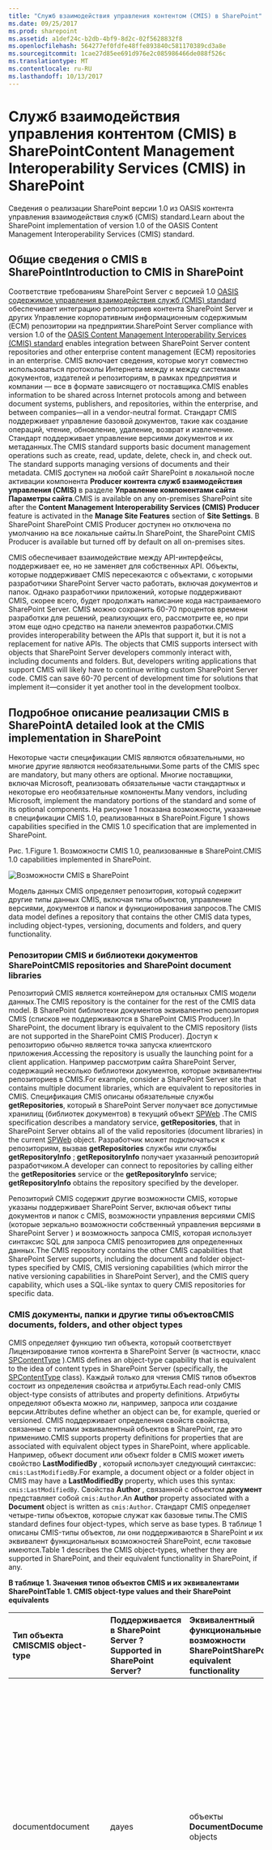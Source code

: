 ```yaml
---
title: "Служб взаимодействия управления контентом (CMIS) в SharePoint"
ms.date: 09/25/2017
ms.prod: sharepoint
ms.assetid: a1def24c-b2db-4bf9-8d2c-02f5628832f8
ms.openlocfilehash: 564277ef0fdfe48ffe893840c581170389cd3a8e
ms.sourcegitcommit: 1cae27d85ee691d976e2c085986466de088f526c
ms.translationtype: MT
ms.contentlocale: ru-RU
ms.lasthandoff: 10/13/2017
---
```

# <a name="content-management-interoperability-services-cmis-in-sharepoint"></a><span data-ttu-id="bc048-102">Служб взаимодействия управления контентом (CMIS) в SharePoint</span><span class="sxs-lookup"><span data-stu-id="bc048-102">Content Management Interoperability Services (CMIS) in SharePoint</span></span>
<span data-ttu-id="bc048-103">Сведения о реализации SharePoint версии 1.0 из OASIS контента управления взаимодействия служб (CMIS) standard.</span><span class="sxs-lookup"><span data-stu-id="bc048-103">Learn about the SharePoint implementation of version 1.0 of the OASIS Content Management Interoperability Services (CMIS) standard.</span></span>
## <a name="introduction-to-cmis-in-sharepoint"></a><span data-ttu-id="bc048-104">Общие сведения о CMIS в SharePoint</span><span class="sxs-lookup"><span data-stu-id="bc048-104">Introduction to CMIS in SharePoint</span></span>
<span data-ttu-id="bc048-105"><a name="SP15CMIS_Intro"> </a></span><span class="sxs-lookup"><span data-stu-id="bc048-105"></span></span>

<span data-ttu-id="bc048-106">Соответствие требованиям SharePoint Server с версией 1.0 [OASIS содержимое управления взаимодействия служб (CMIS) standard](https://www.oasis-open.org/committees/tc_home.php?wg_abbrev=cmis) обеспечивает интеграцию репозиториев контента SharePoint Server и других Управление корпоративным информационным содержимым (ECM) репозитории на предприятии.</span><span class="sxs-lookup"><span data-stu-id="bc048-106">SharePoint Server compliance with version 1.0 of the  [OASIS Content Management Interoperability Services (CMIS) standard](https://www.oasis-open.org/committees/tc_home.php?wg_abbrev=cmis) enables integration between SharePoint Server content repositories and other enterprise content management (ECM) repositories in an enterprise.</span></span> <span data-ttu-id="bc048-107">CMIS включает сведения, которые могут совместно использоваться протоколы Интернета между и между системами документов, издателей и репозиториям, в рамках предприятия и компании — все в формате зависящего от поставщика.</span><span class="sxs-lookup"><span data-stu-id="bc048-107">CMIS enables information to be shared across Internet protocols among and between document systems, publishers, and repositories, within the enterprise, and between companies—all in a vendor-neutral format.</span></span> <span data-ttu-id="bc048-108">Стандарт CMIS поддерживает управление базовой документов, такие как создание операций, чтение, обновление, удаление, возврат и извлечение. Стандарт поддерживает управление версиями документов и их метаданных.</span><span class="sxs-lookup"><span data-stu-id="bc048-108">The CMIS standard supports basic document management operations such as create, read, update, delete, check in, and check out. The standard supports managing versions of documents and their metadata.</span></span> <span data-ttu-id="bc048-109">CMIS доступен на любой сайт SharePoint в локальной после активации компонента **Producer контента служб взаимодействия управления (CMIS)** в разделе **Управление компонентами сайта** **Параметры сайта**.</span><span class="sxs-lookup"><span data-stu-id="bc048-109">CMIS is available on any on-premises SharePoint site after the **Content Management Interoperability Services (CMIS) Producer** feature is activated in the **Manage Site Features** section of **Site Settings**.</span></span> <span data-ttu-id="bc048-110">В SharePoint SharePoint CMIS Producer доступен но отключена по умолчанию на все локальные сайты.</span><span class="sxs-lookup"><span data-stu-id="bc048-110">In SharePoint, the SharePoint CMIS Producer is available but turned off by default on all on-premises sites.</span></span>
  
    
    
<span data-ttu-id="bc048-p102">CMIS обеспечивает взаимодействие между API-интерфейсы, поддерживает ее, но не заменяет для собственных API. Объекты, которые поддерживает CMIS пересекаются с объектами, с которыми разработчики SharePoint Server часто работать, включая документов и папок. Однако разработчики приложений, которые поддерживают CMIS, скорее всего, будет продолжать написание кода настраиваемого SharePoint Server. CMIS можно сохранить 60-70 процентов времени разработки для решений, реализующих его, рассмотрите ее, но при этом еще одно средство на панели элементов разработки.</span><span class="sxs-lookup"><span data-stu-id="bc048-p102">CMIS provides interoperability between the APIs that support it, but it is not a replacement for native APIs. The objects that CMIS supports intersect with objects that SharePoint Server developers commonly interact with, including documents and folders. But, developers writing applications that support CMIS will likely have to continue writing custom SharePoint Server code. CMIS can save 60-70 percent of development time for solutions that implement it—consider it yet another tool in the development toolbox.</span></span>
  
    
    

## <a name="a-detailed-look-at-the-cmis-implementation-in-sharepoint"></a><span data-ttu-id="bc048-115">Подробное описание реализации CMIS в SharePoint</span><span class="sxs-lookup"><span data-stu-id="bc048-115">A detailed look at the CMIS implementation in SharePoint</span></span>
<span data-ttu-id="bc048-116"><a name="SP15CMIS_DetailedLook"> </a></span><span class="sxs-lookup"><span data-stu-id="bc048-116"></span></span>

<span data-ttu-id="bc048-117">Некоторые части спецификации CMIS являются обязательными, но многие другие являются необязательными.</span><span class="sxs-lookup"><span data-stu-id="bc048-117">Some parts of the CMIS spec are mandatory, but many others are optional.</span></span> <span data-ttu-id="bc048-118">Многие поставщики, включая Microsoft, реализовать обязательные части стандартных и некоторые его необязательные компоненты.</span><span class="sxs-lookup"><span data-stu-id="bc048-118">Many vendors, including Microsoft, implement the mandatory portions of the standard and some of its optional components.</span></span> <span data-ttu-id="bc048-119">На рисунке 1 показана возможности, указанные в спецификации CMIS 1.0, реализованных в SharePoint.</span><span class="sxs-lookup"><span data-stu-id="bc048-119">Figure 1 shows capabilities specified in the CMIS 1.0 specification that are implemented in SharePoint.</span></span>
  
    
    
<span data-ttu-id="bc048-120">Рис. 1.</span><span class="sxs-lookup"><span data-stu-id="bc048-120">Figure 1.</span></span> <span data-ttu-id="bc048-121">Возможности CMIS 1.0, реализованные в SharePoint.</span><span class="sxs-lookup"><span data-stu-id="bc048-121">CMIS 1.0 capabilities implemented in SharePoint.</span></span>
  
    
    

  
    
    
![Возможности CMIS в SharePoint](../images/SP15_CMISCapabilities.jpg)
  
    
    
<span data-ttu-id="bc048-123">Модель данных CMIS определяет репозитория, который содержит другие типы данных CMIS, включая типы объектов, управление версиями, документов и папок и функционирования запросов.</span><span class="sxs-lookup"><span data-stu-id="bc048-123">The CMIS data model defines a repository that contains the other CMIS data types, including object-types, versioning, documents and folders, and query functionality.</span></span>
  
    
    

### <a name="cmis-repositories-and-sharepoint-document-libraries"></a><span data-ttu-id="bc048-124">Репозитории CMIS и библиотеки документов SharePoint</span><span class="sxs-lookup"><span data-stu-id="bc048-124">CMIS repositories and SharePoint document libraries</span></span>

<span data-ttu-id="bc048-125">Репозиторий CMIS является контейнером для остальных CMIS модели данных.</span><span class="sxs-lookup"><span data-stu-id="bc048-125">The CMIS repository is the container for the rest of the CMIS data model.</span></span> <span data-ttu-id="bc048-126">В SharePoint библиотеки документов эквивалентно репозитория CMIS (списков не поддерживаются в SharePoint CMIS Producer).</span><span class="sxs-lookup"><span data-stu-id="bc048-126">In SharePoint, the document library is equivalent to the CMIS repository (lists are not supported in the SharePoint CMIS Producer).</span></span> <span data-ttu-id="bc048-127">Доступ к репозиторию обычно является точка запуска клиентского приложения.</span><span class="sxs-lookup"><span data-stu-id="bc048-127">Accessing the repository is usually the launching point for a client application.</span></span> <span data-ttu-id="bc048-128">Например рассмотрим сайта SharePoint Server, содержащий несколько библиотеки документов, которые эквивалентны репозиториев в CMIS.</span><span class="sxs-lookup"><span data-stu-id="bc048-128">For example, consider a SharePoint Server site that contains multiple document libraries, which are equivalent to repositories in CMIS.</span></span> <span data-ttu-id="bc048-129">Спецификация CMIS описаны обязательные службы **getRepositories**, который в SharePoint Server получает все допустимые хранилищ (библиотек документов) в текущий объект [SPWeb](https://msdn.microsoft.com/library/Microsoft.SharePoint.SPWeb.aspx) .</span><span class="sxs-lookup"><span data-stu-id="bc048-129">The CMIS specification describes a mandatory service, **getRepositories**, that in SharePoint Server obtains all of the valid repositories (document libraries) in the current  [SPWeb](https://msdn.microsoft.com/library/Microsoft.SharePoint.SPWeb.aspx) object.</span></span> <span data-ttu-id="bc048-130">Разработчик может подключаться к репозиториям, вызвав **getRepositories** службы или службы **getRepositoryInfo** ; **getRepositoryInfo** получает указанный репозиторий разработчиком.</span><span class="sxs-lookup"><span data-stu-id="bc048-130">A developer can connect to repositories by calling either the **getRepositories** service or the **getRepositoryInfo** service; **getRepositoryInfo** obtains the repository specified by the developer.</span></span>
  
    
    
<span data-ttu-id="bc048-131">Репозиторий CMIS содержит другие возможности CMIS, которые указаны поддерживает SharePoint Server, включая объект типы документов и папок с CMIS, возможности управления версиями CMIS (которые зеркально возможности собственный управления версиями в SharePoint Server ) и возможность запроса CMIS, которая использует синтаксис SQL для запроса CMIS репозиториев для определенных данных.</span><span class="sxs-lookup"><span data-stu-id="bc048-131">The CMIS repository contains the other CMIS capabilities that SharePoint Server supports, including the document and folder object-types specified by CMIS, CMIS versioning capabilities (which mirror the native versioning capabilities in SharePoint Server), and the CMIS query capability, which uses a SQL-like syntax to query CMIS repositories for specific data.</span></span>
  
    
    

### <a name="cmis-documents-folders-and-other-object-types"></a><span data-ttu-id="bc048-132">CMIS документы, папки и другие типы объектов</span><span class="sxs-lookup"><span data-stu-id="bc048-132">CMIS documents, folders, and other object types</span></span>

<span data-ttu-id="bc048-133">CMIS определяет функцию тип объекта, который соответствует Лицензирование типов контента в SharePoint Server (в частности, класс [SPContentType](https://msdn.microsoft.com/library/Microsoft.SharePoint.SPContentType.aspx) ).</span><span class="sxs-lookup"><span data-stu-id="bc048-133">CMIS defines an object-type capability that is equivalent to the idea of content types in SharePoint Server (specifically, the [SPContentType](https://msdn.microsoft.com/library/Microsoft.SharePoint.SPContentType.aspx) class).</span></span> <span data-ttu-id="bc048-134">Каждый только для чтения CMIS типов объектов состоит из определения свойства и атрибуты.</span><span class="sxs-lookup"><span data-stu-id="bc048-134">Each read-only CMIS object-type consists of attributes and property definitions.</span></span> <span data-ttu-id="bc048-135">Атрибуты определяют объекта можно ли, например, запроса или создание версии.</span><span class="sxs-lookup"><span data-stu-id="bc048-135">Attributes define whether an object can be, for example, queried or versioned.</span></span> <span data-ttu-id="bc048-136">CMIS поддерживает определения свойств свойства, связанные с типами эквивалентный объектов в SharePoint, где это применимо.</span><span class="sxs-lookup"><span data-stu-id="bc048-136">CMIS supports property definitions for properties that are associated with equivalent object types in SharePoint, where applicable.</span></span> <span data-ttu-id="bc048-137">Например, объект document или объект folder в CMIS может иметь свойство **LastModifiedBy** , который использует следующий синтаксис: `cmis:LastModifiedBy`.</span><span class="sxs-lookup"><span data-stu-id="bc048-137">For example, a document object or a folder object in CMIS may have a **LastModifiedBy** property, which uses this syntax: `cmis:LastModifiedBy`.</span></span> <span data-ttu-id="bc048-138">Свойства **Author** , связанной с объектом **документ** представляет собой `cmis:Author`.</span><span class="sxs-lookup"><span data-stu-id="bc048-138">An **Author** property associated with a **Document** object is written as `cmis:Author`.</span></span> <span data-ttu-id="bc048-139">Стандарт CMIS определяет четыре-типы объектов, которые служат как базовые типы.</span><span class="sxs-lookup"><span data-stu-id="bc048-139">The CMIS standard defines four object-types, which serve as base types.</span></span> <span data-ttu-id="bc048-140">В таблице 1 описаны CMIS-типы объектов, ли они поддерживаются в SharePoint и их эквивалент функциональных возможностей SharePoint, если таковые имеются.</span><span class="sxs-lookup"><span data-stu-id="bc048-140">Table 1 describes the CMIS object-types, whether they are supported in SharePoint, and their equivalent functionality in SharePoint, if any.</span></span>
  
    
    

  
    
    

<span data-ttu-id="bc048-141">**В таблице 1. Значения типов объектов CMIS и их эквивалентами SharePoint**</span><span class="sxs-lookup"><span data-stu-id="bc048-141">**Table 1. CMIS object-type values and their SharePoint equivalents**</span></span>


|<span data-ttu-id="bc048-142">**Тип объекта CMIS**</span><span class="sxs-lookup"><span data-stu-id="bc048-142">**CMIS object-type**</span></span>|<span data-ttu-id="bc048-143">**Поддерживается в SharePoint Server ?**</span><span class="sxs-lookup"><span data-stu-id="bc048-143">**Supported in SharePoint Server?**</span></span>|<span data-ttu-id="bc048-144">**Эквивалентный функциональные возможности SharePoint**</span><span class="sxs-lookup"><span data-stu-id="bc048-144">**SharePoint equivalent functionality**</span></span>|<span data-ttu-id="bc048-145">**Описание**</span><span class="sxs-lookup"><span data-stu-id="bc048-145">**Description**</span></span>|
|:-----|:-----|:-----|:-----|
|<span data-ttu-id="bc048-146">document</span><span class="sxs-lookup"><span data-stu-id="bc048-146">document</span></span>  <br/> |<span data-ttu-id="bc048-147">да</span><span class="sxs-lookup"><span data-stu-id="bc048-147">yes</span></span>  <br/> |<span data-ttu-id="bc048-148">объекты **Document**</span><span class="sxs-lookup"><span data-stu-id="bc048-148">**Document** objects</span></span> <br/> |<span data-ttu-id="bc048-149">Объект типа документа CMIS сопоставляет непосредственно к объекту **Document** в SharePoint Server.</span><span class="sxs-lookup"><span data-stu-id="bc048-149">The CMIS document object-type maps directly to the **Document** object in SharePoint Server.</span></span> <br/> <span data-ttu-id="bc048-150">Документы, имеющие свойства и поток содержимого, подключенных к ним можно контроль версий и поддержки basic создание, чтение, обновление и удаление (CRUD) операции.</span><span class="sxs-lookup"><span data-stu-id="bc048-150">Documents have properties and a content stream attached to them, can be versioned, and support basic create, read, update, and delete (CRUD) operations.</span></span>  <br/> |
|<span data-ttu-id="bc048-151">folder</span><span class="sxs-lookup"><span data-stu-id="bc048-151">folder</span></span>  <br/> |<span data-ttu-id="bc048-152">да</span><span class="sxs-lookup"><span data-stu-id="bc048-152">yes</span></span>  <br/> | <span data-ttu-id="bc048-153">объекты  [SPFolder](https://msdn.microsoft.com/library/Microsoft.SharePoint.SPFolder.aspx)</span><span class="sxs-lookup"><span data-stu-id="bc048-153">[SPFolder](https://msdn.microsoft.com/library/Microsoft.SharePoint.SPFolder.aspx) objects</span></span> <br/> |<span data-ttu-id="bc048-154">Объект типа папки CMIS сопоставляет непосредственно к объекту **SPFolder** в SharePoint Server.</span><span class="sxs-lookup"><span data-stu-id="bc048-154">The CMIS folder object-type maps directly to the **SPFolder** object in SharePoint Server.</span></span> <br/> <span data-ttu-id="bc048-p107">Папки может содержать документы и другие папки и должны быть одной родительской папки. Папки имеют свойства, подключенных к ним, и они поддерживают операций CRUD, объект document поддерживает.</span><span class="sxs-lookup"><span data-stu-id="bc048-p107">Folders can contain documents and other folders, and must have a single parent folder. Folders have properties attached to them, and they support the same CRUD operations that the document object supports.  </span></span><br/> <span data-ttu-id="bc048-157">CMIS папки не может быть контроля версий.</span><span class="sxs-lookup"><span data-stu-id="bc048-157">CMIS folders cannot be versioned.</span></span>  <br/> |
|<span data-ttu-id="bc048-158">политика</span><span class="sxs-lookup"><span data-stu-id="bc048-158">policy</span></span>  <br/> |<span data-ttu-id="bc048-159">нет</span><span class="sxs-lookup"><span data-stu-id="bc048-159">no</span></span>  <br/> |<span data-ttu-id="bc048-160">none</span><span class="sxs-lookup"><span data-stu-id="bc048-160">none</span></span>  <br/> |<span data-ttu-id="bc048-161">CMIS политики-тип объекта не соответствует концепции политики в SharePoint или любые объекты политики, определенные в объектной модели SharePoint.</span><span class="sxs-lookup"><span data-stu-id="bc048-161">The CMIS policy object-type is not equivalent to the concept of policy in SharePoint, or to any policy objects defined in the SharePoint object model.</span></span>  <br/> |
|<span data-ttu-id="bc048-162">Отношение</span><span class="sxs-lookup"><span data-stu-id="bc048-162">relationship</span></span>  <br/> |<span data-ttu-id="bc048-163">нет</span><span class="sxs-lookup"><span data-stu-id="bc048-163">no</span></span>  <br/> |<span data-ttu-id="bc048-164">none</span><span class="sxs-lookup"><span data-stu-id="bc048-164">none</span></span>  <br/> |<span data-ttu-id="bc048-165">Не поддерживается</span><span class="sxs-lookup"><span data-stu-id="bc048-165">Not supported.</span></span>  <br/> |
   

  
    
    
<span data-ttu-id="bc048-p108">CMIS не предоставляет методы для создания, изменения или удаления типы объектов. Разработчиков, которые нужно создавать, изменять или удалять SharePoint Server объект типа документа или тип объекта папки можно сделать это с помощью объектной модели собственный SharePoint Server.</span><span class="sxs-lookup"><span data-stu-id="bc048-p108">CMIS does not provide methods for creating, modifying, or deleting object-types. Developers who want to create, modify, or delete a SharePoint Server document object-type or folder object-type can do so by using the proprietary SharePoint Server object model.</span></span>
  
    
    
<span data-ttu-id="bc048-p109">На рисунке 2 показано пример отношений, которые могут существовать между CMIS документов и папок типы объектов. На рисунке использует подписи, которые одно может оказаться в сценарии управления документами SharePoint Server. Например CMIS-тип объекта с именем **cmis:folder** является родительский тип объекта, с именем **cmis:documentset**. **cmis:documentset** может содержать, но не должен содержать объекты документа, организованных в объект [DocumentSet](https://msdn.microsoft.com/library/Microsoft.Office.DocumentManagement.DocumentSets.DocumentSet.aspx) .</span><span class="sxs-lookup"><span data-stu-id="bc048-p109">Figure 2 shows example relationships that can exist between CMIS document and folder object-types. The figure uses labels that one may find in a SharePoint Server document management scenario. For example, a CMIS object-type named **cmis:folder** is the parent of an object-type named **cmis:documentset**. The **cmis:documentset** can contain, but does not have to contain, document objects organized into a [DocumentSet](https://msdn.microsoft.com/library/Microsoft.Office.DocumentManagement.DocumentSets.DocumentSet.aspx) object.</span></span>
  
    
    
<span data-ttu-id="bc048-p110">CMIS документа тип объекта также поддерживает родитель-потомок, как показано ниже, где тип объекта **cmis:document**  родительского элемента для **cmis:specification**, **cmis:report**и **cmis:image** документов-типы объектов. Это возможно, что в этих документах может быть организованы SharePoint Server наборы документов, но CMIS не определяет такой конструкции. Вместо этого CMIS распознает отдельные объекты как тип объекта документа или тип объекта папки или как часть любой из этих двух типов объектов.</span><span class="sxs-lookup"><span data-stu-id="bc048-p110">The CMIS document object-type also supports parent/child relationships, as shown here where the **cmis:document** object-type is a parent to the **cmis:specification**, **cmis:report**, and **cmis:image** document object-types. It is possible that these documents could be organized into SharePoint Server document sets, but CMIS does not define such a construct. Instead, CMIS recognizes individual objects as being of the document object-type or the folder object-type, or as a subset of either of those two object-types.</span></span>
  
    
    
<span data-ttu-id="bc048-p111">На рисунке 2. Примеры CMIS документов тип объекта и тип объекта папки</span><span class="sxs-lookup"><span data-stu-id="bc048-p111">Figure 2. Examples of the CMIS document object-type and folder object-type</span></span>
  
    
    

  
    
    
![Примеры CMIS-типы объектов в SharePoint](../images/SP15_CMISObjectTypeExamples.png)
  
    
    

  
    
    

  
    
    

### <a name="cmis-query-in-sharepoint"></a><span data-ttu-id="bc048-178">Запрос CMIS в SharePoint</span><span class="sxs-lookup"><span data-stu-id="bc048-178">CMIS query in SharePoint</span></span>

<span data-ttu-id="bc048-p112">Запрос является дополнительным элементом спецификации CMIS поддерживает этого SharePoint Server. Запрос CMIS использует синтаксис простая и SQL-подобные. Каждый запрос в CMIS пределах одного репозитория, все результаты запроса возвращаются из одного репозитория, к которому имеет область запроса. Несколько запросов от нескольких репозиториев возвращает результаты из одного хранилища для каждого запроса, на котором будет запущен, что влияет возврата результатов из нескольких репозиториев. В таблице 2 представлены некоторые примеры основные инструкции запроса CMIS.</span><span class="sxs-lookup"><span data-stu-id="bc048-p112">Query is an optional part of the CMIS specification that SharePoint Server supports. The CMIS query uses a simplified, SQL-like syntax. Every query in CMIS is scoped to one repository, so all query results are returned from the single repository to which the query is scoped. Running multiple queries against multiple repositories returns results from one repository for each query that is run, which has the effect of returning results from multiple repositories. Table 2 presents some examples of basic CMIS query statements.</span></span>
  
    
    

  
    
    

<span data-ttu-id="bc048-184">**В таблице 2. Примеры синтаксиса запроса CMIS**</span><span class="sxs-lookup"><span data-stu-id="bc048-184">**Table 2. CMIS query syntax examples**</span></span>


|<span data-ttu-id="bc048-185">**Оператор запроса CMIS**</span><span class="sxs-lookup"><span data-stu-id="bc048-185">**CMIS query statement**</span></span>|<span data-ttu-id="bc048-186">**Описание**</span><span class="sxs-lookup"><span data-stu-id="bc048-186">**Description**</span></span>|
|:-----|:-----|
| `SELECT * FROM cmis:document` <br/> |<span data-ttu-id="bc048-187">Выбирает все документы в репозитории.</span><span class="sxs-lookup"><span data-stu-id="bc048-187">Selects all documents in the repository.</span></span>  <br/> |
| `SELECT cmis:name, cmis:author FROM cmis:document WHERE cmis:author='Tina Makovec'` <br/> |<span data-ttu-id="bc048-188">Выбирает имя и авторе любого документа в репозиторий, где автора равно Makovec Дина.</span><span class="sxs-lookup"><span data-stu-id="bc048-188">Selects the name and author of any document in the repository where the author is equal to Tina Makovec.</span></span>  <br/> |
| `SELECT * FROM cmis:document WHERE CONTAINS('4Q13')` <br/> |<span data-ttu-id="bc048-p113">Это пример полнотекстового поиска с использованием CONTAINS. Этот запрос возвращает все документы в репозитории, содержащие слова 4Q13.</span><span class="sxs-lookup"><span data-stu-id="bc048-p113">This is an example of a full-text search using CONTAINS. This query returns any documents in the repository that contain the word 4Q13.</span></span>  <br/> |
   

  
    
    
<span data-ttu-id="bc048-p114">SharePoint Server не поддерживает соединения, но спецификации CMIS 1.0. Репозитории CMIS SharePoint не может поддерживать соединения в их реализация CMIS запроса. Все репозитории, которые поддерживают запроса CMIS поддерживает сортировка, выбор возвращаемых свойств и страницы результатов.</span><span class="sxs-lookup"><span data-stu-id="bc048-p114">SharePoint Server does not support joins, but the CMIS 1.0 specification does. Non-SharePoint CMIS repositories may support joins in their CMIS query implementation. All repositories that support CMIS query do support sorting, selecting which properties to return, and paging.</span></span>
  
    
    

### <a name="cmis-versioning-and-sharepoint-versioning"></a><span data-ttu-id="bc048-194">Управление версиями CMIS и управление версиями в SharePoint</span><span class="sxs-lookup"><span data-stu-id="bc048-194">CMIS versioning and SharePoint versioning</span></span>

<span data-ttu-id="bc048-195">Управление версиями CMIS идентична управление версиями документов в SharePoint Server  основная и вспомогательная управления версиями и возврат и извлечение поддерживается в CMIS только для документов.</span><span class="sxs-lookup"><span data-stu-id="bc048-195">CMIS versioning is identical to document versioning in SharePoint Server—major and minor versioning and check in and check out operations are supported in CMIS for documents only.</span></span>
  
    
    
<span data-ttu-id="bc048-196">Папки не может быть контроля версий.</span><span class="sxs-lookup"><span data-stu-id="bc048-196">Folders cannot be versioned.</span></span>
  
    
    

### <a name="cmis-change-log-support"></a><span data-ttu-id="bc048-197">Поддержка журнала измените CMIS</span><span class="sxs-lookup"><span data-stu-id="bc048-197">CMIS change log support</span></span>

<span data-ttu-id="bc048-p115">CMIS указывает концепции журнала изменений. CMIS изменить журналы базовая поддержка создания, update и delete события, которые связаны с Идентификатором объектов и свойств. При возникновении create, update или delete события, которые запускаются свойства. Журнал изменений поддерживает разбиение на страницы, поэтому разработчики могут хранить свои собственные журнал изменений, которые требуется.</span><span class="sxs-lookup"><span data-stu-id="bc048-p115">CMIS specifies a change log concept. CMIS change logs support basic create, update, and delete events that are tied to an object ID and properties. The properties are triggered when a create, update, or delete event occurs. The change log supports paging, so developers can store their own change log where they want.</span></span>
  
    
    

## <a name="authentication-and-cmis-in-sharepoint"></a><span data-ttu-id="bc048-202">Проверка подлинности и CMIS в SharePoint</span><span class="sxs-lookup"><span data-stu-id="bc048-202">Authentication and CMIS in SharePoint</span></span>
<span data-ttu-id="bc048-203"><a name="SP15CMIS_Authentication"> </a></span><span class="sxs-lookup"><span data-stu-id="bc048-203"></span></span>

<span data-ttu-id="bc048-204">По умолчанию SharePoint Server поддерживает проверку подлинности для анонимного определения, основные определения, определения NTLM, определения дайджест, делегирование перемещение/Constrained протокола Kerberos, утверждения Windows, MultiAuth утверждений и смешанный режим утверждений.</span><span class="sxs-lookup"><span data-stu-id="bc048-204">By default, SharePoint Server supports authentication for Anonymous AuthN, Basic AuthN, NTLM AuthN, Digest AuthN, Kerberos Protocol Transitioning/Constrained Delegation, Windows-Claims, Claims MultiAuth, and Claims Mixed Mode.</span></span>
  
    
    
<span data-ttu-id="bc048-205">Входящий OAuth не поддерживается.</span><span class="sxs-lookup"><span data-stu-id="bc048-205">Inbound OAuth is not supported.</span></span>
  
    
    

## <a name="the-cmis-producer-in-sharepoint"></a><span data-ttu-id="bc048-206">Производитель CMIS в SharePoint</span><span class="sxs-lookup"><span data-stu-id="bc048-206">The CMIS Producer in SharePoint</span></span>
<span data-ttu-id="bc048-207"><a name="SP15CMIS_CMISProducer"> </a></span><span class="sxs-lookup"><span data-stu-id="bc048-207"></span></span>

<span data-ttu-id="bc048-p116">CMIS Producer доступен по умолчанию в SharePoint Server для локального развертывания. Производитель создает какие CMIS-совместимых потребителей веб-служб могут взаимодействовать с CMIS конечных точек. CMIS поддерживает и функцию CMIS Producer доступны в любой локальной реализации SharePoint Server где активирован компонент CMIS Producer. CMIS в SharePoint Online не поддерживается.</span><span class="sxs-lookup"><span data-stu-id="bc048-p116">The CMIS Producer is available by default in SharePoint Server for on-premises deployment. The Producer creates CMIS-compliant endpoints with which CMIS-compliant consumer web services can interoperate. CMIS support and the CMIS Producer feature are available on any on-premises SharePoint Server implementation where the CMIS Producer feature is activated. CMIS is not supported in SharePoint Online.</span></span>
  
    
    

## <a name="cmis-scenarios-and-application-ideas"></a><span data-ttu-id="bc048-212">Сценарии CMIS и идеями приложения</span><span class="sxs-lookup"><span data-stu-id="bc048-212">CMIS scenarios and application ideas</span></span>
<span data-ttu-id="bc048-213"><a name="SP15CMIS_Scenarios"> </a></span><span class="sxs-lookup"><span data-stu-id="bc048-213"></span></span>

<span data-ttu-id="bc048-214">Используя возможности CMIS в SharePoint разработчики могут создавать приложения, получать спецификации CMIS данные из как SharePoint Server и другие совместимые CMIS приложения.</span><span class="sxs-lookup"><span data-stu-id="bc048-214">With CMIS capabilities in SharePoint, developers can create applications that incorporate CMIS-compliant data from both SharePoint Server and other CMIS-compliant applications.</span></span> <span data-ttu-id="bc048-215">Поскольку CMIS формат зависящая от поставщика, разработчики могут создавать код, создающий спецификации CMIS конечных точек, которые можно использовать совместно с спецификации CMIS клиентские приложения без написания кода с использованием API собственные приложения.</span><span class="sxs-lookup"><span data-stu-id="bc048-215">Because CMIS is a vendor-neutral format, developers can write code that produces CMIS-compliant endpoints that can be shared with CMIS-compliant consumer applications without having to write code against the native application's API.</span></span> <span data-ttu-id="bc048-216">Например SharePoint CMIS Producer по умолчанию для совместного использования приложения редактирования фотографий другого поставщика CMIS репозитория (например, библиотеки документов SharePoint Server).</span><span class="sxs-lookup"><span data-stu-id="bc048-216">For example, the default SharePoint CMIS Producer can share a CMIS repository (for example, a SharePoint Server document library) with another vendor's photo-editing application.</span></span> <span data-ttu-id="bc048-217">Пользователь может открыть файл изображения, который хранится в репозитории CMIS producer приложения редактирования фотографий и его извлечь в SharePoint Server из в приложении редактирования фотографий.</span><span class="sxs-lookup"><span data-stu-id="bc048-217">A user can open an image file that is stored in the photo-editing application producer's CMIS repository and check it out in SharePoint Server from within the photo-editing application.</span></span> <span data-ttu-id="bc048-218">После выполнения и сохранения изменений, пользователь может из приложения редактирования фотографий возврат последней версии в библиотеку документов SharePoint Server.</span><span class="sxs-lookup"><span data-stu-id="bc048-218">After making and saving changes, the user can, from the photo-editing application, check in the latest version into the SharePoint Server document library.</span></span> <span data-ttu-id="bc048-219">Так как спецификации CMIS определяет точно так же, SharePoint делает управление версиями с точки зрения основной и дополнительный номер версии, пользователь приложения редактирования фотографий сохраняет изменения версии в репозитории CMIS, с помощью управления версиями логики идентичен логику, обнаруженных в SharePoint Server.</span><span class="sxs-lookup"><span data-stu-id="bc048-219">Because the CMIS specification defines versioning in terms of major and minor versions the same way that SharePoint does, the photo-editing application user saves changes to a version in the CMIS repository using versioning logic identical to logic found in SharePoint Server.</span></span>
  
    
    
<span data-ttu-id="bc048-p118">При создании приложения, рассмотрим код, реализующий словарь, инициализирует все параметры. Эти параметры используются для проверки подлинности в репозитории и укажите данные, такие как привязку, которая используется (например, REST, AtomPub, SOAP), URL-адрес сервера для доступа к конечной точки REST, имя пользователя, пароль и класса поставщика проверки подлинности (например, основные определения). После установки параметров разработчик можно использовать вызов **getRepositories** для подключения к каждой репозитория.</span><span class="sxs-lookup"><span data-stu-id="bc048-p118">When creating an app, consider code that implements a dictionary that initializes all of the parameters. The parameters are used to authenticate to repositories, and specify data such as the binding that is in use (for example, REST, AtomPub, SOAP), the URL for the server to access the REST endpoint, user name, password, and the authentication provider class (for example, Basic AuthN). After the parameters have been set up, the developer can use the **getRepositories** call to connect to each repository.</span></span>
  
    
    
<span data-ttu-id="bc048-p119">CMIS поддерживает разработку множество приложения, использующие данные из нескольких поставщики CMIS. CMIS предназначена для поддержки сценариев, предприятия часто появиться, если управление содержимым на несколько систем управления контентом в расширенном, гибридные среды, включая:</span><span class="sxs-lookup"><span data-stu-id="bc048-p119">CMIS supports the development of a broad range of applications that consume data from multiple CMIS producers. CMIS is designed to support scenarios that enterprises commonly encounter when managing content across multiple content management systems in rich, hybrid environments, including:</span></span> 
  
    
    

- <span data-ttu-id="bc048-225">Перенос данных в и из систем управления контентом на предприятии.</span><span class="sxs-lookup"><span data-stu-id="bc048-225">Data migration to and from content management systems in an enterprise.</span></span>
    
  
- <span data-ttu-id="bc048-226">Графические интерфейсы пользователя (графических интерфейсов) в приложениях, которые считывания данных из нескольких репозиториев контента.</span><span class="sxs-lookup"><span data-stu-id="bc048-226">Graphical user interfaces (GUIs) in apps that read data from multiple content repositories.</span></span>
    
  
- <span data-ttu-id="bc048-227">Веб-части SharePoint, которое использует CMIS для сведение персонал данных из нескольких систем прежних версий управления контентом на предприятии.</span><span class="sxs-lookup"><span data-stu-id="bc048-227">A SharePoint Web Part that uses CMIS to roll up personnel data from multiple legacy content management systems within an enterprise.</span></span>
    
  
- <span data-ttu-id="bc048-228">Мобильные приложения, доступ к документам из любого ECM системы.</span><span class="sxs-lookup"><span data-stu-id="bc048-228">A mobile application that can access documents from any ECM system.</span></span>
    
  
- <span data-ttu-id="bc048-229">Приложение редактирования фотографий, файлы сохраняются в репозитории CMIS с функциями ECM этот параметр включен, такие как возможность возврат и извлечение файлов.</span><span class="sxs-lookup"><span data-stu-id="bc048-229">A photo-editing application that saves files to a CMIS repository with ECM features enabled, such as the ability to check in and check out files.</span></span>
    
  
- <span data-ttu-id="bc048-230">Система бизнес (LOB), который экспортирует данные отчета в репозиторий ECM.</span><span class="sxs-lookup"><span data-stu-id="bc048-230">A line-of-business (LOB) system that exports report data to an ECM repository.</span></span>
    
  
- <span data-ttu-id="bc048-231">Утверждение контракта приложение, которое использует элементы пользовательского интерфейса (UI) SharePoint для управления процессом центра утверждения не мешая контракт для публикации на нескольких различных систем.</span><span class="sxs-lookup"><span data-stu-id="bc048-231">A contract-approval app that uses SharePoint user interface (UI) elements to manage a central approval process while still enabling the contract to be published to several different systems.</span></span>
    
  

### <a name="example-contoso-finances-app"></a><span data-ttu-id="bc048-232">Пример: Contoso финансами приложения</span><span class="sxs-lookup"><span data-stu-id="bc048-232">Example: Contoso Finances app</span></span>

<span data-ttu-id="bc048-p120">Необходимо учитывать как приложения SharePoint Server веб-часть, которая использует данные из нескольких поставщиков данных CMIS  приложение финансами Contoso. Приложение финансами Contoso собирает и tabulates финансовые данные, которые распределены по три сервера: IBM server, сервере под управлением SharePoint Server и внутреннего сервера Contoso. Приложение SharePoint Server использует веб-части для отображения данных из всех трех источников в любую страницу SharePoint Server. Приложение не требует любого пользовательского кода, относящуюся к любой реализации CMIS репозитория ( SharePoint Server библиотеки документов).</span><span class="sxs-lookup"><span data-stu-id="bc048-p120">Consider as an app a SharePoint Server Web Part that consumes data from multiple CMIS data providers—the Contoso Finances app. The Contoso Finances app gathers and tabulates financial data that is distributed across three servers: an IBM server, a server running SharePoint Server, and an in-house Contoso server. The SharePoint Server app uses a Web Part to display data from all three data sources within any SharePoint Server page . The app does not require any custom code that is specific to any implementation of the CMIS repository (the SharePoint Server document library).</span></span>
  
    
    

## <a name="cmis-and-the-sharepoint-object-model"></a><span data-ttu-id="bc048-237">CMIS и объектной модели SharePoint</span><span class="sxs-lookup"><span data-stu-id="bc048-237">CMIS and the SharePoint object model</span></span>
<span data-ttu-id="bc048-238"><a name="SP15CMIS_ObjectModel"> </a></span><span class="sxs-lookup"><span data-stu-id="bc048-238"></span></span>

<span data-ttu-id="bc048-239">Объектная модель SharePoint предлагает разработчикам вариантов расширения, которые не поддерживаются CMIS, включая интерфейсы API для управления типы объектов, управление столбцов сайта или репозиторий, запросы с применением ключевые слова и синтаксис, характерные для SharePoint, социальных тегов и элементов управления доступом (ACE).</span><span class="sxs-lookup"><span data-stu-id="bc048-239">The SharePoint object model offers developers many extensibility options that are not supported by CMIS, including APIs for managing object-types, managing site or repository columns, queries that use keywords and syntax that are specific to SharePoint, social tagging, and access control entries (ACE).</span></span> 
  
    
    
<span data-ttu-id="bc048-p121">Реализация SharePoint Server CMIS использует свойство  [BlockedFileExtensions](https://msdn.microsoft.com/library/Microsoft.SharePoint.Administration.SPWebApplication.BlockedFileExtensions.aspx) Чтобы получить список расширений файлов, которые не могут быть отправленные или загруженные с сайтов в веб-приложении. CMIS учитывает ли это [типов файлов, блокирующих SharePoint по умолчанию](http://technet.microsoft.com/en-us/library/cc262496.aspx).</span><span class="sxs-lookup"><span data-stu-id="bc048-p121">The SharePoint Server implementation of CMIS uses the  [BlockedFileExtensions](https://msdn.microsoft.com/library/Microsoft.SharePoint.Administration.SPWebApplication.BlockedFileExtensions.aspx) property to get a list of file extensions that cannot be uploaded or downloaded from sites in the Web application. CMIS respects the [file types that SharePoint blocks by default](http://technet.microsoft.com/en-us/library/cc262496.aspx).</span></span>
  
    
    
<span data-ttu-id="bc048-p122">Разработчики могут создавать CMIS клиентов на любом языке. Например, для разработчиков SharePoint можно использовать клиентской объектной модели .NET (CSOM) или объектной модели JavaScript (JSOM) для создания клиента. Разработчик может также использовать код на стороне сервера для разработки приложения SharePoint, которая автоматически размещаемых на Microsoft Azure или размещением у поставщика на любом сервере, включая Internet Information Services (IIS) или Microsoft Azure.</span><span class="sxs-lookup"><span data-stu-id="bc048-p122">Developers can write CMIS clients in any language. For example, a SharePoint developer can use the .NET client-side object model (CSOM) or the JavaScript object model (JSOM) to create a client. A developer could also use server-side code to develop a SharePoint application that is auto-hosted on Microsoft Azure or provider-hosted on any server, including Internet Information Services (IIS) or Microsoft Azure.</span></span>
  
    
    

## <a name="finding-and-interoperating-with-open-source-cmis-implementations"></a><span data-ttu-id="bc048-245">Поиск и взаимодействие с открытым кодом реализации CMIS</span><span class="sxs-lookup"><span data-stu-id="bc048-245">Finding and interoperating with open source CMIS implementations</span></span>
<span data-ttu-id="bc048-246"><a name="SP15CMIS_OpenSource"> </a></span><span class="sxs-lookup"><span data-stu-id="bc048-246"></span></span>

<span data-ttu-id="bc048-247">Много проектов с открытым кодом существует и можно проверить с помощью SharePoint использование стандартных CMIS 1.0.</span><span class="sxs-lookup"><span data-stu-id="bc048-247">Many open source projects exist and can be tested with the SharePoint implementation of the CMIS 1.0 standard.</span></span> <span data-ttu-id="bc048-248">Некоторые примеры [Apache химии проекта](http://chemistry.apache.org); [Open CMIS проекта](http://chemistry.apache.org/java/opencmis.html), предназначенный для тестирования сервера и клиента CMIS реализаций с Java; проект [DotCMIS](http://chemistry.apache.org/dotnet/dotcmisl) для клиентов .NET, [cmislib, библиотеку клиента CMIS для Python](http://chemistry.apache.org/python/cmislib.html) проекта; и [phpclient, библиотеку клиента CMIS для PHP](http://chemistry.apache.org/php/phpclient.html).</span><span class="sxs-lookup"><span data-stu-id="bc048-248">Some examples include the  [Apache Chemistry Project](http://chemistry.apache.org); the  [Open CMIS project](http://chemistry.apache.org/java/opencmis.html), which tests both client and server CMIS implementations with Java; the  [DotCMIS](http://chemistry.apache.org/dotnet/dotcmisl) project for .NET client, the [cmislib, a CMIS client library for Python](http://chemistry.apache.org/python/cmislib.html) project; and the [phpclient, a CMIS client library for PHP](http://chemistry.apache.org/php/phpclient.html).</span></span>
  
    
    
<span data-ttu-id="bc048-p124">[CMIS Workbench](http://chemistry.apache.org/java/developing/tools/dev-tools-workbench.html)  CMIS рабочего стола клиентского приложения для разработчиков (en), которая поддерживает обзора репозиториев CMIS и интерактивно тестирование проектов разработки CMIS для открытия CMIS. Workbench настроено с помощью свойства системы. Используя диалоговое окно входа в систему под руководством экспертов, разработчики также можно настроить дополнительные свойства.</span><span class="sxs-lookup"><span data-stu-id="bc048-p124">The  [CMIS Workbench](http://chemistry.apache.org/java/developing/tools/dev-tools-workbench.html) is a CMIS desktop client application for developers that supports browsing CMIS repositories and interactively testing CMIS development projects for Open CMIS. The Workbench is configurable through system properties. Using the expert login dialog box, developers can also configure additional properties.</span></span>
  
    
    

## <a name="cmis-11-features"></a><span data-ttu-id="bc048-252">Возможности CMIS 1.1</span><span class="sxs-lookup"><span data-stu-id="bc048-252">CMIS 1.1 features</span></span>
<span data-ttu-id="bc048-253"><a name="SP15CMIS_Features"> </a></span><span class="sxs-lookup"><span data-stu-id="bc048-253"></span></span>

<span data-ttu-id="bc048-254">CMIS 1.1 в SharePoint не поддерживается, но более новой версии спецификации CMIS будет включать некоторых новых функциональных возможностей, которые следует принять во внимание.</span><span class="sxs-lookup"><span data-stu-id="bc048-254">CMIS 1.1 is not supported in SharePoint, but the newer version of the CMIS specification will include some new features that are worth being aware of.</span></span> <span data-ttu-id="bc048-255">Некоторые особенности:</span><span class="sxs-lookup"><span data-stu-id="bc048-255">Some highlights include:</span></span>
  
    
    

- <span data-ttu-id="bc048-256">**Type mutability**: возможность создавать и изменять типы контента.</span><span class="sxs-lookup"><span data-stu-id="bc048-256">**Type mutability**: Capability to create and modify content types.</span></span>
    
  
- <span data-ttu-id="bc048-257">**Repository features**: возможность расширения **getRepositoryInfo** службы на публикацию список расширений стандартам, он поддерживает.</span><span class="sxs-lookup"><span data-stu-id="bc048-257">**Repository features**: Capability to extend the **getRepositoryInfo** service to publish a list of extensions to the standards it supports.</span></span>
    
  
- <span data-ttu-id="bc048-258">**Retention and hold**: служб для требования документа не удаляемый для периода времени или неопределенное время.</span><span class="sxs-lookup"><span data-stu-id="bc048-258">**Retention and hold**: Services for requiring a document to not be deleted for a period of time or indefinitely.</span></span>
    
  
- <span data-ttu-id="bc048-p126">**Browser binding**: новую привязку необязательно, предназначенные для поддержки приложений, работающих в веб-браузере. Привязка использует JSON вместо XML и всегда использует команды POST и HTTP GET.</span><span class="sxs-lookup"><span data-stu-id="bc048-p126">**Browser binding**: A new optional binding that is specifically designed to support applications that run in a Web browser. The binding uses JSON instead of XML, and it always uses the HTTP GET and POST commands.</span></span>
    
  
- <span data-ttu-id="bc048-261">**Secondary object types**: именованные наборы свойств, которые можно динамически добавлять и удалять объекты CMIS.</span><span class="sxs-lookup"><span data-stu-id="bc048-261">**Secondary object types**: Named sets of properties that can be dynamically added and removed from CMIS objects.</span></span>
    
  
- <span data-ttu-id="bc048-262">**cmis:item type**: тип для репозиториев, предоставить все типы объектов с помощью, не соответствуют определения CMIS модели для документов, папки, политики или отношения-типов объектов CMIS модели новых данных верхнего уровня.</span><span class="sxs-lookup"><span data-stu-id="bc048-262">**cmis:item type**: New top-level data model type for repositories that have to expose any object types via CMIS that do not fit the CMIS model's definition for document, folder, policy, or relationship object-types.</span></span>
    
  
- <span data-ttu-id="bc048-263">**Bulk update properties**: метод для поддержки свойство массового обновления на набор объектов в рамках вызова службы единого.</span><span class="sxs-lookup"><span data-stu-id="bc048-263">**Bulk update properties**: Method for supporting bulk property updates on a set of objects within a single service call.</span></span>
    
  
- <span data-ttu-id="bc048-p127">**Append to a stream**: поддержка для присоединения к потоку контента. Эта функция позволяет клиентам разбить на множество небольших вызовов очень больших объемов содержимого документа.</span><span class="sxs-lookup"><span data-stu-id="bc048-p127">**Append to a stream**: Support for appending to a content stream. This feature enables clients to break very large uploads of document content into many smaller calls.</span></span>
    
  

## <a name="additional-resources"></a><span data-ttu-id="bc048-266">Дополнительные ресурсы</span><span class="sxs-lookup"><span data-stu-id="bc048-266">Additional resources</span></span>
<span data-ttu-id="bc048-267"><a name="SP15CMIS_AdditionalResources"> </a></span><span class="sxs-lookup"><span data-stu-id="bc048-267"></span></span>


-  [<span data-ttu-id="bc048-268">Добавление возможностей SharePoint</span><span class="sxs-lookup"><span data-stu-id="bc048-268">Add SharePoint capabilities</span></span>](add-sharepoint-capabilities.md)
    
  
-  [<span data-ttu-id="bc048-269">Управление заблокированными типами файлов</span><span class="sxs-lookup"><span data-stu-id="bc048-269">Manage blocked file types</span></span>](http://technet.microsoft.com/en-us/library/cc262496.aspx)
    
  
-  [<span data-ttu-id="bc048-270">OASIS контента управления взаимодействие спецификацию (CMIS) версии 1.0</span><span class="sxs-lookup"><span data-stu-id="bc048-270">OASIS Content Management Interoperability Specification (CMIS) version 1.0</span></span>](http://docs.oasis-open.org/cmis/CMIS/v1.0/os/cmis-spec-v1.0.html)
    
  
-  <span data-ttu-id="bc048-271">[OASIS контента управления взаимодействие спецификацию (CMIS) версии 1.1](http://docs.oasis-open.org/cmis/CMIS/v1.1/cs01/CMIS-v1.1-cs01.html) (не поддерживается в SharePoint)</span><span class="sxs-lookup"><span data-stu-id="bc048-271">[OASIS Content Management Interoperability Specification (CMIS) version 1.1](http://docs.oasis-open.org/cmis/CMIS/v1.1/cs01/CMIS-v1.1-cs01.html) (not supported in SharePoint)</span></span>
    
  

  
    
    

